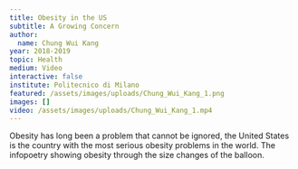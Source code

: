 ```yaml
---
title: Obesity in the US
subtitle: A Growing Concern
author:
  name: Chung Wui Kang
year: 2018-2019
topic: Health
medium: Video
interactive: false
institute: Politecnico di Milano
featured: /assets/images/uploads/Chung_Wui_Kang_1.png
images: []
video: /assets/images/uploads/Chung_Wui_Kang_1.mp4
---
```

Obesity has long been a problem that cannot be ignored, the United States is the country with the most serious obesity problems in the world. The infopoetry showing obesity through the size changes of the balloon.
